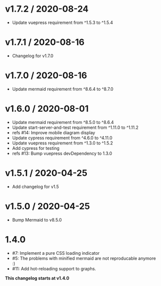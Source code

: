 v1.7.2 / 2020-08-24
===================

  * Update vuepress requirement from ^1.5.3 to ^1.5.4

v1.7.1 / 2020-08-16
===================

  * Changelog for v1.7.0

v1.7.0 / 2020-08-16
===================

  * Update mermaid requirement from ^8.6.4 to ^8.7.0

v1.6.0 / 2020-08-01
==================

  * Update mermaid requirement from ^8.5.0 to ^8.6.4
  * Update start-server-and-test requirement from ^1.11.0 to ^1.11.2
  * refs #14: Improve mobile diagram display
  * Update cypress requirement from ^4.6.0 to ^4.11.0
  * Update vuepress requirement from ^1.3.0 to ^1.5.2
  * Add cypress for testing
  * refs #13: Bump vuepress devDependency to 1.3.0

v1.5.1 / 2020-04-25
===================

  * Add changelog for v1.5

v1.5.0 / 2020-04-25
===================

  * Bump Mermaid to v8.5.0

1.4.0
==================

  * #7: Implement a pure CSS loading indicator
  * #5: The problems with minified mermaid are not reproducable anymore :)
  * #11: Add hot-reloading support to graphs.


__This changelog starts at v1.4.0__

